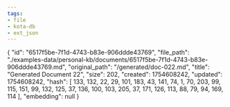 ```yaml
---
tags:
- file
- kota-db
- ext_json
---
```

{
  "id": "6517f5be-7f1d-4743-b83e-906ddde43769",
  "file_path": "./examples-data/personal-kb/documents/6517f5be-7f1d-4743-b83e-906ddde43769.md",
  "original_path": "/generated/doc-022.md",
  "title": "Generated Document 22",
  "size": 202,
  "created": 1754608242,
  "updated": 1754608242,
  "hash": [
    133,
    132,
    22,
    29,
    101,
    183,
    43,
    141,
    74,
    1,
    70,
    203,
    99,
    115,
    151,
    99,
    132,
    125,
    37,
    136,
    100,
    103,
    205,
    37,
    171,
    126,
    113,
    88,
    79,
    94,
    169,
    114
  ],
  "embedding": null
}